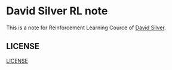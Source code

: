 # David Silver RL note
This is a note for Reinforcement Learning Cource of [David Silver](http://www0.cs.ucl.ac.uk/staff/d.silver/web/Home.html).
## LICENSE
[LICENSE](https://github.com/dalmia/David-Silver-Reinforcement-learning/blob/master/LICENSE)
